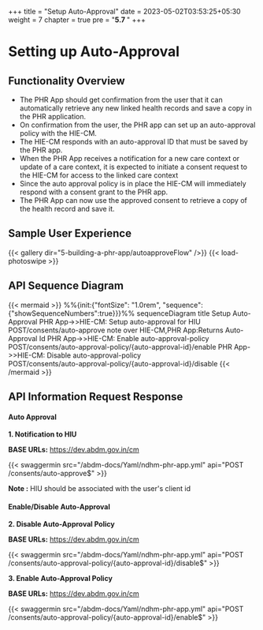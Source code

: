 +++
title = "Setup Auto-Approval"
date = 2023-05-02T03:53:25+05:30
weight = 7
chapter = true
pre = "<b>5.7 </b>"
+++

# Setting up Auto-Approval

## Functionality Overview

- The PHR App should get confirmation from the user that it can automatically retrieve any new linked health records and save a copy in the PHR application.
- On confirmation from the user, the PHR app can set up an auto-approval policy with the HIE-CM.
- The HIE-CM responds with an auto-approval ID that must be saved by the PHR app.
- When the PHR App receives a notification for a new care context or update of a care context, it is expected to initiate a consent request to the HIE-CM for access to the linked care context
- Since the auto approval policy is in place the HIE-CM will immediately respond with a consent grant to the PHR app.
- The PHR App can now use the approved consent to retrieve a copy of the health record and save it.

## Sample User Experience

{{< gallery dir="5-building-a-phr-app/autoapproveFlow" />}} {{< load-photoswipe >}}

## API Sequence Diagram

{{< mermaid >}}
%%{init:{"fontSize": "1.0rem", "sequence":{"showSequenceNumbers":true}}}%%
sequenceDiagram
title Setup Auto-Approval
PHR App->>HIE-CM: Setup auto-approval for HIU<br/>POST/consents/auto-approve
note over HIE-CM,PHR App:Returns Auto-Approval Id
PHR App->>HIE-CM: Enable auto-approval-policy<br/>POST/consents/auto-approval-policy/{auto-approval-id}/enable
PHR App->>HIE-CM: Disable auto-approval-policy<br/>POST/consents/auto-approval-policy/{auto-approval-id}/disable 
{{< /mermaid >}}



## API Information Request Response


#### Auto Approval

**1. Notification to HIU**

**BASE URLs:** https://dev.abdm.gov.in/cm

{{< swaggermin src="/abdm-docs/Yaml/ndhm-phr-app.yml" api="POST /consents/auto-approve$" >}}

**Note :** HIU should be associated with the user's client id

#### Enable/Disable Auto-Approval 

**2. Disable Auto-Approval Policy**

**BASE URLs:** https://dev.abdm.gov.in/cm

{{< swaggermin src="/abdm-docs/Yaml/ndhm-phr-app.yml" api="POST /consents/auto-approval-policy/{auto-approval-id}/disable$" >}}

**3. Enable Auto-Approval Policy**

**BASE URLs:** https://dev.abdm.gov.in/cm

{{< swaggermin src="/abdm-docs/Yaml/ndhm-phr-app.yml" api="POST /consents/auto-approval-policy/{auto-approval-id}/enable$" >}}

